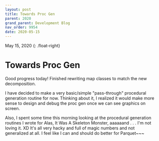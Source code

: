 ```yaml
---
layout: post
title: Towards Proc Gen
parent: 2020
grand_parent: Development Blog
nav_order: 9954
date: 2020-05-15
---
```

May 15, 2020
{: .float-right}

# Towards Proc Gen

Good progress today! Finished rewriting map classes to match the new decomposition.

I have decided to make a very basic/simple "pass-through" procedural generation routine for now.
Thinking about it, I realized it would make more sense to design and debug the proc gen once we can see graphics on screen.

Also, I spent some time this morning looking at the procedural generation routines I wrote for Alas, It Was A Skeleton Monster, aaaaaand . . . I'm not loving it. XD
It's all very hacky and full of magic numbers and not generalized at all.
I feel like I can and should do better for Parquet~~~
